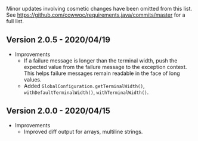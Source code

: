 Minor updates involving cosmetic changes have been omitted from this list. See
https://github.com/cowwoc/requirements.java/commits/master for a full list.

## Version 2.0.5 - 2020/04/19

* Improvements
    * If a failure message is longer than the terminal width, push the expected value from the failure message to the
    exception context. This helps failure messages remain readable in the face of long values.
    * Added `GlobalConfiguration.getTerminalWidth()`, `withDefaultTerminalWidth()`, `withTerminalWidth()`.

## Version 2.0.0 - 2020/04/15

* Improvements
    * Improved diff output for arrays, multiline strings.